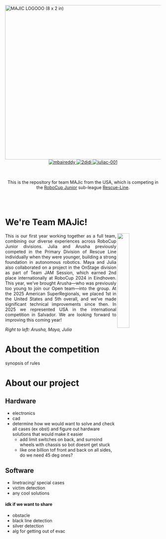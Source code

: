 <img width="2000" height="500" alt="MAJIC LOGOOO (8 x 2 in)" src="https://github.com/user-attachments/assets/336d7dc8-3cae-4989-8771-7af5964981b2" />

 <div align="center">
  <a href="https://github.com/mbaireddy">
    <img src="https://img.shields.io/badge/Contributor-mbaireddy-pink" alt="mbaireddy">
  </a>
  
  <a href="https://github.com/2didi">
    <img src="https://img.shields.io/badge/Contributor-2didi-pink" alt="2didi">
  </a>
  
  <a href="https://github.com/jccube001">
    <img src="https://img.shields.io/badge/Contributor-juliac-001-pink" alt="juliac-001">
  </a>
</div>

<br/>
<br/>

<p align="center">
  This is the repository for team MAJic from the USA, which is competing in
the <a href="https://junior.robocup.org/">RoboCup Junior</a> sub-league <a href="https://junior.robocup.org/rcj-rescue-line/">Rescue-Line</a>.
</p>

<br/>
<br/>

# We're Team MAJic!
<img src="https://github.com/user-attachments/assets/d63fd8ba-8f66-4c75-b8b0-71e7653e2b19" align="right" style="width:28%;"/>

<p align="justify">This is our first year working together as a full team, combining our diverse experiences across RoboCup Junior divisions. Julia and Arusha previously competed in the Primary Division of Rescue Line individually when they were younger, building a strong foundation in autonomous robotics. Maya and Julia also collaborated on a project in the OnStage division as part of Team JAM Session, which earned 2nd place internationally at RoboCup 2024 in Eindhoven. This year, we’ve brought Arusha—who was previously too young to join our Open team—into the group. At the 2025 American SuperRegionals, we placed 1st in the United States and 5th overall, and we’ve made significant technical improvements since then. In 2025 we represented USA in the international competition in Salvador. We are looking forward to improving this coming year! </p>

_Right to left: Arusha, Maya, Julia_

# About the competition
synopsis of rules



# About our project

## Hardware
- electronics
- cad
- determine how we would want to solve and check all cases (ex obst) and figure out hardware solutions that would make it easier
  - add limit switches on back, and surroind wheels with chassis so bot doesnt get stuck
  - like one billion tof front and back on all sides, do we need 45 deg ones?


## Software
- linetracing/ special cases
- victim detection
- any cool solutions

#### idk if we want to share
- obstacle
- black line detection
- silver detection
- alg for getting out of evac



